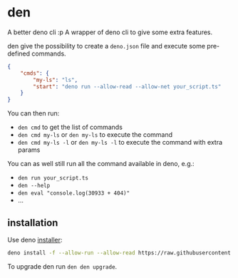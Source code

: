 # den

A better deno cli :p
A wrapper of deno cli to give some extra features.

den give the possibility to create a `deno.json` file and execute some pre-defined commands.

```json
{
    "cmds": {
        "my-ls": "ls",
        "start": "deno run --allow-read --allow-net your_script.ts"
    }
}
```

You can then run:

-   `den cmd` to get the list of commands
-   `den cmd my-ls` or `den my-ls` to execute the command
-   `den cmd my-ls -l` or `den my-ls -l` to execute the command with extra params

You can as well still run all the command available in deno, e.g.:

-   `den run your_script.ts`
-   `den --help`
-   `den eval "console.log(30933 + 404)"`
-   ...

## installation

Use deno [installer](https://deno.land/manual/tools/script_installer):

```sh
deno install -f --allow-run --allow-read https://raw.githubusercontent.com/apiel/den/master/den.ts
```

To upgrade den run `den den upgrade`.
